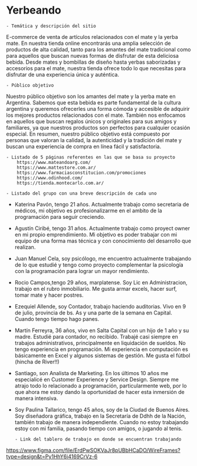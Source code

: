 # Yerbeando

    - Temática y descripción del sitio
    
E-commerce de venta de artículos relacionados con el mate y la yerba mate. En nuestra tienda online encontrarás una amplia selección de productos de alta calidad, tanto para los amantes del mate tradicional como para aquellos que buscan nuevas formas de disfrutar de esta deliciosa bebida. Desde mates y bombillas de diseño hasta yerbas saborizadas y accesorios para el mate, nuestra tienda ofrece todo lo que necesitas para disfrutar de una experiencia única y auténtica.

    - Público objetivo
Nuestro público objetivo son los amantes del mate y la yerba mate en Argentina. Sabemos que esta bebida es parte fundamental de la cultura argentina y queremos ofrecerles una forma cómoda y accesible de adquirir los mejores productos relacionados con el mate. También nos enfocamos en aquellos que buscan regalos únicos y originales para sus amigos y familiares, ya que nuestros productos son perfectos para cualquier ocasión especial. En resumen, nuestro público objetivo está compuesto por personas que valoran la calidad, la autenticidad y la tradición del mate y buscan una experiencia de compra en línea fácil y satisfactoria.


    - Listado de 5 páginas referentes en las que se basa su proyecto
        https://www.mateandoarg.com/
        https://www.mattestore.com.ar/
        https://www.farmaciasconstitucion.com/promociones
        https://www.odinhood.com/
        https://tienda.montecarlo.com.ar/
        
    - Listado del grupo con una breve descripción de cada uno
    
  -  Katerina Pavón, tengo 21 años. Actualmente trabajo como secretaria de médicos, mi objetivo es profesionalizarme en el ambito de la programación para seguir creciendo. 
   
   - Agustín Ciribé, tengo 31 años. Actualmente trabajo como proyect owner en mi propio emprendimiento. Mi objetivo es poder trabajar con mi equipo de una forma mas técnica y con conocimiento del desarrollo que realizan. 
   
   - Juan Manuel Cela, soy psicólogo, me encuentro actualmente trabajando de lo que estudié y tengo como proyecto complementar la psicología con la programación para lograr un mayor rendimiento.
   
   - Rocio Campos,tengo 29 años, marplatense. Soy Lic en Administracion, trabajo en el rubro inmobiliario. Me gusta armar excels, hacer surf, tomar mate y hacer postres.
   
  - Ezequiel Allende, soy Contador, trabajo haciendo auditorias. 
Vivo en 9 de julio, provincia de bs. As y una parte de la semana en Capital. Cuando tengo tiempo hago panes.

  - Martín Ferreyra, 36 años, vivo en Salta Capital con un hijo de 1 año y su madre. Estudié para contador, no recibido. Trabajé casi siempre en trabajos administrativos, principalmente en liquidación de sueldos. No tengo experiencia en programación. Mi experiencia en computación es básicamente en Excel y algunos sistemas de gestión. Me gusta el fútbol (hincha de River!!)
  
  - Santiago, son Analista de Marketing. En los últimos 10 años me especialicé en Customer Experience y Service Design. Siempre me atrajo todo lo relacionado a programación, particularmente web, por lo que ahora me estoy dando la oportunidad de hacer esta inmersión de manera intensiva.
 
 - Soy Paulina Tallarico, tengo 45 años, soy de la Ciudad de Buenos Aires. Soy diseñadora gráfica, trabajo en la Secretaría de Ddhh de la Nación, también trabajo de manera independiente. Cuando no estoy trabajando estoy con mi familia, pasando tiempo con amigos, o jugando al tenis.
   
       - Link del tablero de trabajo en donde se encuentran trabajando
       
https://www.figma.com/file/ErdPwSOKVaJr8pUBbHCaDO/WireFrames?type=design&t=Py1HhY6i4169CrVz-6
    
    
    
    
    
    
    
    
    
    
    
    
    
    
    
